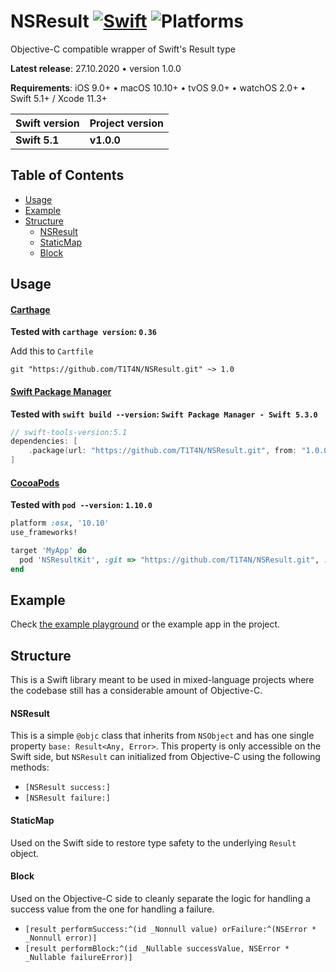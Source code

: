 # NSResult [![Swift](https://img.shields.io/badge/Swift-5.1-orange.svg?style=flat)](https://developer.apple.com/swift/) ![Platforms](https://img.shields.io/badge/platform-iOS%20%7C%20macOS%20%7C%20watchOS%20%7C%20tvOS-%23989898)
Objective-C compatible wrapper of Swift's Result type

**Latest release**: 27.10.2020 • version 1.0.0

**Requirements**: iOS 9.0+ • macOS 10.10+ • tvOS 9.0+ • watchOS 2.0+ • Swift 5.1+ / Xcode 11.3+

| Swift version | Project version                                             |
| ------------- | ----------------------------------------------------------- |
| **Swift 5.1** | **v1.0.0**                                                  |

## Table of Contents
* [Usage](#usage)
* [Example](#example)
* [Structure](#structure)
  * [NSResult](#nsresult-class)
  * [StaticMap](#nsresult-staticmap)
  * [Block](#nsresult-block)

## <a name="usage"></a> Usage
#### <a name="usage-carthage"></a> [Carthage](https://github.com/Carthage/Carthage)

**Tested with `carthage version`: `0.36`**

Add this to `Cartfile`

```
git "https://github.com/T1T4N/NSResult.git" ~> 1.0
```

#### [Swift Package Manager](https://github.com/apple/swift-package-manager)

**Tested with `swift build --version`: `Swift Package Manager - Swift 5.3.0`**

```swift
// swift-tools-version:5.1
dependencies: [
    .package(url: "https://github.com/T1T4N/NSResult.git", from: "1.0.0")
]
```

#### [CocoaPods](https://guides.cocoapods.org/using/using-cocoapods.html)

**Tested with `pod --version`: `1.10.0`**

```ruby
platform :osx, '10.10'
use_frameworks!

target 'MyApp' do
  pod 'NSResultKit', :git => "https://github.com/T1T4N/NSResult.git", :tag => "1.0.0"
end
```

## <a name="example"></a> Example
Check [the example playground](Sources/Example.playground) or the example app in the project.

## <a name="structure"></a> Structure
This is a Swift library meant to be used in mixed-language projects where the codebase still has a considerable amount of Objective-C.

#### <a name="nsresult-class"></a> NSResult
This is a simple `@objc` class that inherits from `NSObject` and has one single property `base: Result<Any, Error>`. This property is only accessible on the Swift side, but `NSResult` can initialized from Objective-C using the following methods:

- `[NSResult success:]`
- `[NSResult failure:]`

#### <a name="nsresult-staticmap"></a> StaticMap
Used on the Swift side to restore type safety to the underlying `Result` object.

#### <a name="nsresult-block"></a> Block
Used on the Objective-C side to cleanly separate the logic for handling a success value from the one for handling a failure.

- `[result performSuccess:^(id _Nonnull value) orFailure:^(NSError * _Nonnull error)]`
- `[result performBlock:^(id _Nullable successValue, NSError * _Nullable failureError)]`

